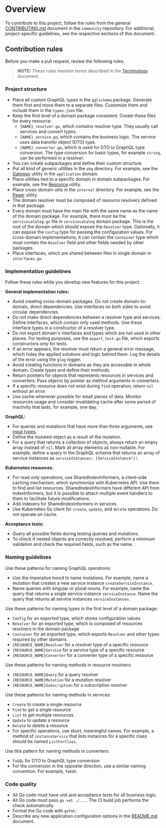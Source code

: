 # Overview
To contribute to this project, follow the rules from the general [CONTRIBUTING.md](https://github.com/kyma-project/community/blob/master/CONTRIBUTING.md) document in the `community` repository.
For additional, project-specific guidelines, see the respective sections of this document.

## Contribution rules
Before you make a pull request, review the following rules.

> **NOTE:** These rules mention terms described in the [Terminology](./docs/terminology.md) document.

### Project structure
- Place all custom GraphQL types in the `gqlschema` package. Generate them first and move them to a separate files. Customize them and include them  in the `types.json` file.
- Keep the first level of a domain package consistent. Create these files for every resource:
    - `{NAME}_resolver.go`, which contains resolver type. They usually call services and convert types.
    - `{NAME}_service.go`, which contains the business logic. The service uses data transfer object (DTO) type.
    - `{NAME}_converter.go`, which is used for DTO to GraphQL type conversion. The type conversion for basic types, for example `string`, can be performed in a resolver.
- You can create subpackages and define their custom structure.
- Put all kind of generic utilities in the `pkg` directory. For example, see the [Gateway](internal/domain/application) utility in the `application` domain.
- Place utilities tied to a specific domain in domain subpackages. For example, see the [Resource](./pkg/resource) utility.
- Place cross-domain utils in the `internal` directory. For example, see the [Pager](./internal/pager) utility.
- The domain resolver must be composed of resource resolvers defined in that package.
- Every domain must have the main file with the same name as the name of the domain package. For example, there must be the `servicecatalog.go` file in `servicecatalog` domain package. This is the root of the domain which should expose the `Resolver` type. Optionally, it can expose the `Config` type for passing the configuration values. For cross-domain implementations, it can contain the `Container` type which must contain the `Resolver` field and other fields needed by other packages.
- Place interfaces, which are shared between files in single domain in `interfaces.go`.

### Implementation guidelines
Follow these rules while you develop new features for this project.

**General implementation rules:**
- Avoid creating cross-domain packages. Do not create domain-to-domain, direct dependencies. Use interfaces on both sides to avoid circular dependencies.
- Do not make direct dependencies between a resolver type and services. Define interfaces, which contain only used methods. Use these interface types in a constructor of a resolver type.
- Do not export domain's interfaces and types which are not used in other places. For testing purposes, use the `export_test.go` file, which exports constructors only for tests.
- If an error appears, the resolver must return a general error message, which hides the applied solutions and logic behind them. Log the details of the error using the `glog` logger.
- Avoid creating functions in domains as they are accessible in whole domain. Create types and define their methods.
- Return pointers for objects that represents resources in services and converters. Pass objects by pointer as method arguments in converters.
- If a specific resource does not exist during `find` operation, return `nil` without an error.
- Use cache whenever possible for small pieces of data. Monitor resources usage and consider invalidating cache after some period of inactivity that lasts, for example, one day.

**GraphQL:**
- For queries and mutations that have more than three arguments, use [input types](https://graphql.org/learn/schema/#input-types).
- Define the mutated object as a result of the mutation.
- For a query that returns a collection of objects, always return an empty array instead of `nil`. Mark all array elements as non-nullable. For example, define a query in the GraphQL schema that returns an array of service instances as `serviceInstances: [ServiceInstance!]!`.

**Kubernetes resources:**
- For read only operations, use SharedIndexInformers, a client-side caching mechanism, which synchronize with Kubernetes API. Use them to find and list resources. SharedIndexInformers have different API from IndexInformers, but it is possible to attach multiple event handlers to them to facilitate future modifications.
- Add indexers for SharedIndexInformers in services.
- Use Kubernetes Go client for `create`, `update`, and `delete` operations. Do not operate on cache.

**Acceptance tests:**
- Query all possible fields during testing queries and mutations.
- To check if nested objects are correctly resolved, perform a minimum validation and check the required fields, such as the name.

### Naming guidelines
Use these patterns for naming GraphQL operations:
- Use the imperative mood to name mutations. For example, name a mutation that creates a new service instance `createServiceInstance`.
- Name queries with singular or plural nouns. For example, name the query that returns a single service instance `serviceInstance`. Name the query that returns all service instances `serviceInstances`.

Use these patterns for naming types in the first level of a domain package:
- `Config` for an exported type, which stores configuration values
- `Resolver` for an exported type, which is composed of resources resolvers in the domain package
- `Container` for an exported type, which exports `Resolver` and other types required by other domains
- `{RESOURCE_NAME}Resolver` for a resolver type of a specific resource
- `{RESOURCE_NAME}Service` for a service type of a specific resource
- `{RESOURCE_NAME}Converter` for a converter type of a specific resource

Use these patterns for naming methods in resource resolvers:
- `{RESOURCE_NAME}Query` for a query resolver
- `{RESOURCE_NAME}Mutation` for a mutation resolver
- `{RESOURCE_NAME}Subscription` for a subscription resolver

Use these patterns for naming methods in services:
- `Create` to create a single resource
- `Find` to get a single resource
- `List` to get multiple resources
- `Update` to update a resource
- `Delete` to delete a resource
- For specific operations, use short, meaningful names. For example, a method of `instanceService` that lists instances for a specific class should be named `ListForClass`.

Use this pattern for naming methods in converters:
- `ToGQL` for DTO to GraphQL type conversion
- For the conversion in the opposite direction, use a similar naming convention. For example, `ToK8S`.

### Code quality
- All Go code must have unit and acceptance tests for all business logic.
- All Go code must pass `go vet ./...`. The CI build job performs the check automatically.
- Format the Go code with `gofmt`.
- Describe any new application configuration options in the [README.md](./README.md) document.
